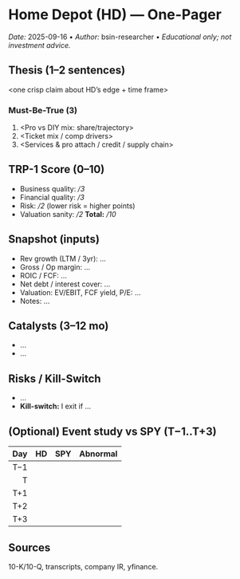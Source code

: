 # Home Depot (HD) — One-Pager
_Date:_ 2025-09-16 • _Author:_ bsin-researcher • _Educational only; not investment advice._

## Thesis (1–2 sentences)
<one crisp claim about HD’s edge + time frame>

### Must-Be-True (3)
1. <Pro vs DIY mix: share/trajectory>
2. <Ticket mix / comp drivers>
3. <Services & pro attach / credit / supply chain>

## TRP-1 Score (0–10)
- Business quality: _/3_
- Financial quality: _/3_
- Risk: _/2_ (lower risk = higher points)
- Valuation sanity: _/2_
**Total:** _/10_

## Snapshot (inputs)
- Rev growth (LTM / 3yr): …
- Gross / Op margin: …
- ROIC / FCF: …
- Net debt / interest cover: …
- Valuation: EV/EBIT, FCF yield, P/E: …
- Notes: …

## Catalysts (3–12 mo)
- …
- …

## Risks / Kill-Switch
- …
- **Kill-switch:** I exit if …

## (Optional) Event study vs SPY (T−1..T+3)
| Day | HD | SPY | Abnormal |
|---:|---:|---:|---:|
| T−1 |  |  |  |
| T   |  |  |  |
| T+1 |  |  |  |
| T+2 |  |  |  |
| T+3 |  |  |  |

## Sources
10-K/10-Q, transcripts, company IR, yfinance.

